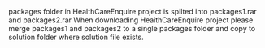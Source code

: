 packages folder in HealthCareEnquire project is spilted into packages1.rar and packages2.rar
When downloading HeaithCareEnquire project please merge packages1 and packages2 to a single 
packages folder and copy to solution folder where solution file exists.
